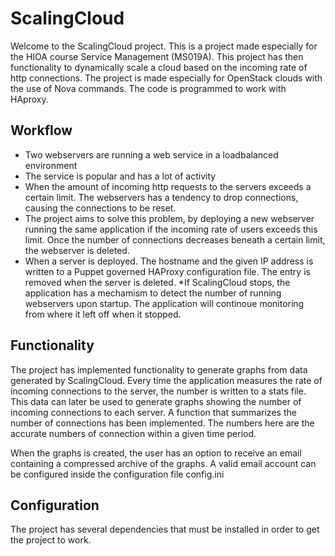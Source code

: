 ScalingCloud
====================

Welcome to the ScalingCloud project. This is a project made especially for the HIOA course Service Management (MS019A). 
This project has then functionality to dynamically scale a cloud based on the incoming rate of http connections. 
The project is made especially for OpenStack clouds with the use of Nova commands. The code is programmed to work with HAproxy.

Workflow
-----------

* Two webservers are running a web service in a loadbalanced environment
* The service is popular and has a lot of activity 
* When the amount of incoming http requests to the servers exceeds a certain limit. 
The webservers has a tendency to drop connections, causing the connections to be reset. 
* The project aims to solve this problem, by deploying a new webserver running the same application if the incoming rate of users 
exceeds this limit. Once the number of connections decreases beneath a certain limit, the webserver is deleted. 
* When a server is deployed. The hostname and the given IP address is written to a Puppet governed HAProxy configuration file. 
The entry is removed when the server is deleted. 
*If ScalingCloud stops, the application has a mechamism to detect the number of running webservers upon startup. The application will continoue monitoring
from where it left off when it stopped. 

Functionality 
---------------

The project has implemented functionality to generate graphs from data generated by ScalingCloud. 
Every time the application measures the rate of incoming connections to the server, the number is written to a stats file. This 
data can later be used to generate graphs showing the number of incoming connections to each server. A function that summarizes the number of connections has
been implemented. The numbers here are the accurate numbers of connection within a given time period. 

When the graphs is created, the user has an option to receive an email containing a compressed archive of the graphs. A valid email account can be configured 
inside the configuration file config.ini



Configuration
-----------

The project has several dependencies that must be installed in order to get the project to work. 

